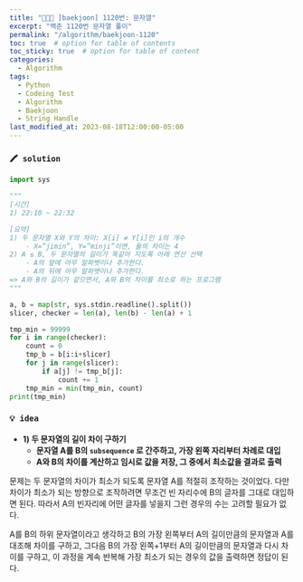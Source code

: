 ```yaml
---
title: "👩‍💻🔠 [baekjoon] 1120번: 문자열"
excerpt: "백준 1120번 문자열 풀이"
permalink: "/algorithm/baekjoon-1120"
toc: true  # option for table of contents
toc_sticky: true  # option for table of content
categories:
  - Algorithm
tags:
  - Python
  - Codeing Test
  - Algorithm
  - Baekjoon
  - String Handle
last_modified_at: 2023-08-18T12:00:00-05:00
---
```


### `🖍️ solution`

```python
import sys

"""
[시간]
1) 22:10 ~ 22:32

[요약]
1) 두 문자열 X와 Y의 차이: X[i] ≠ Y[i]인 i의 개수
    - X=”jimin”, Y=”minji”이면, 둘의 차이는 4
2) A ≤ B, 두 문자열의 길이가 똑같아 지도록 아래 연산 선택
    - A의 앞에 아무 알파벳이나 추가한다.
    - A의 뒤에 아무 알파벳이나 추가한다.
=> A와 B의 길이가 같으면서, A와 B의 차이를 최소로 하는 프로그램
"""

a, b = map(str, sys.stdin.readline().split())
slicer, checker = len(a), len(b) - len(a) + 1

tmp_min = 99999
for i in range(checker):
    count = 0
    tmp_b = b[i:i+slicer]
    for j in range(slicer):
        if a[j] != tmp_b[j]:
            count += 1
    tmp_min = min(tmp_min, count)
print(tmp_min)
```

### `💡 idea`

- **1) 두 문자열의 길이 차이 구하기**
    - **문자열 A를 B의 `subsequence` 로 간주하고, 가장 왼쪽 자리부터 차례로 대입**
    - **A와 B의 차이를 계산하고 임시로 값을 저장, 그 중에서 최소값을 결과로 출력**

문제는 두 문자열의 차이가 최소가 되도록 문자열 A를 적절히 조작하는 것이었다. 다만 차이가 최소가 되는 방향으로 조작하려면 무조건 빈 자리수에 B의 글자를 그대로 대입하면 된다. 따라서 A의 빈자리에 어떤 글자를 넣을지 그런 경우의 수는 고려할 필요가 없다.

A를 B의 하위 문자열이라고 생각하고 B의 가장 왼쪽부터 A의 길이만큼의 문자열과 A를 대조해 차이를 구하고, 그다음 B의 가장 왼쪽+1부터 A의 길이만큼의 문자열과 다시 차이를 구하고, 이 과정을 계속 반복해 가장 최소가 되는 경우의 값을 출력하면 정답이 된다.